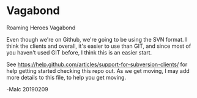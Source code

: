 # Vagabond
Roaming Heroes Vagabond

Even though we're on Github, we're going to be using the SVN format.  I think the clients and overall, it's easier to use than GIT, and since most of you haven't used GIT before, I think this is an easier start.

See https://help.github.com/articles/support-for-subversion-clients/ for help getting started checking this repo out.  As we get moving, I may add more details to this file, to help you get moving.

-Malc 20190209
